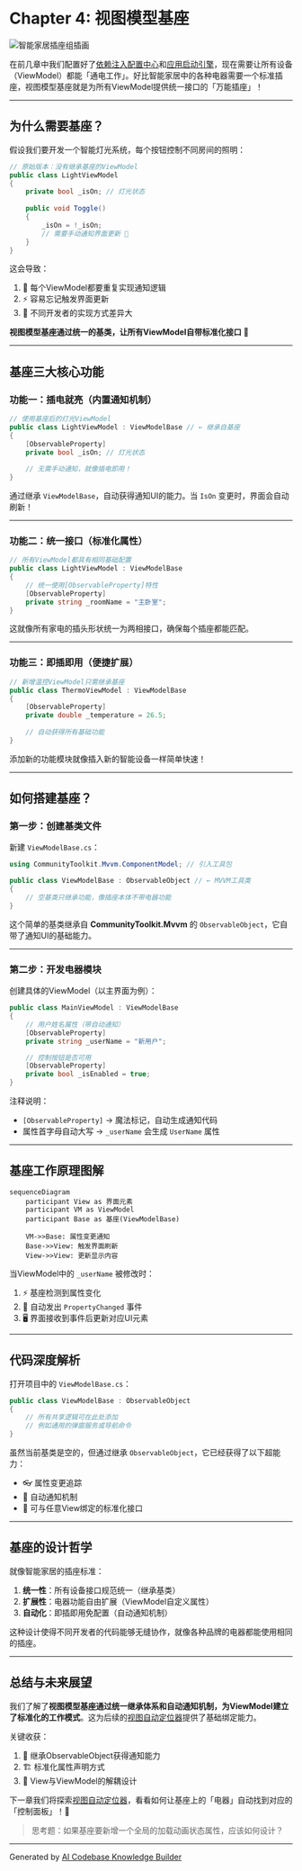 

# Chapter 4: 视图模型基座

![智能家居插座组插画](https://via.placeholder.com/800x400.png?text=视图模型基座：像统一插座为电器提供标准供电接口)

在前几章中我们配置好了[依赖注入配置中心](01_依赖注入配置中心_.md)和[应用启动引擎](03_应用启动引擎_.md)，现在需要让所有设备（ViewModel）都能「通电工作」。好比智能家居中的各种电器需要一个标准插座，视图模型基座就是为所有ViewModel提供统一接口的「万能插座」！

---

## 为什么需要基座？  

假设我们要开发一个智能灯光系统，每个按钮控制不同房间的照明：

```csharp
// 原始版本：没有继承基座的ViewModel
public class LightViewModel 
{
    private bool _isOn; // 灯光状态
    
    public void Toggle() 
    {
        _isOn = !_isOn;
        // 需要手动通知界面更新 🤯
    }
}
```

这会导致：
1. 🔌 每个ViewModel都要重复实现通知逻辑
2. ⚡ 容易忘记触发界面更新
3. 🧩 不同开发者的实现方式差异大

**视图模型基座通过统一的基类，让所有ViewModel自带标准化接口** 🎯

---

## 基座三大核心功能

### 功能一：插电就亮（内置通知机制）
```csharp
// 使用基座后的灯光ViewModel
public class LightViewModel : ViewModelBase // ← 继承自基座
{
    [ObservableProperty]
    private bool _isOn; // 灯光状态
    
    // 无需手动通知，就像插电即用！
}
```

通过继承 `ViewModelBase`，自动获得通知UI的能力。当 `IsOn` 变更时，界面会自动刷新！

---

### 功能二：统一接口（标准化属性）
```csharp
// 所有ViewModel都具有相同基础配置
public class LightViewModel : ViewModelBase
{
    // 统一使用[ObservableProperty]特性
    [ObservableProperty]
    private string _roomName = "主卧室";
}
```

这就像所有家电的插头形状统一为两相接口，确保每个插座都能匹配。

---

### 功能三：即插即用（便捷扩展）
```csharp
// 新增温控ViewModel只需继承基座
public class ThermoViewModel : ViewModelBase 
{
    [ObservableProperty]
    private double _temperature = 26.5;
    
    // 自动获得所有基础功能
}
```

添加新的功能模块就像插入新的智能设备一样简单快速！

---

## 如何搭建基座？

### 第一步：创建基类文件
新建 `ViewModelBase.cs`：
```csharp
using CommunityToolkit.Mvvm.ComponentModel; // 引入工具包

public class ViewModelBase : ObservableObject // ← MVVM工具类
{
    // 空基类只继承功能，像插座本体不带电器功能
}
```

这个简单的基类继承自 **CommunityToolkit.Mvvm** 的 `ObservableObject`，它自带了通知UI的基础能力。

---

### 第二步：开发电器模块
创建具体的ViewModel（以主界面为例）：
```csharp
public class MainViewModel : ViewModelBase 
{
    // 用户姓名属性（带自动通知）
    [ObservableProperty]
    private string _userName = "新用户";

    // 控制按钮是否可用
    [ObservableProperty]
    private bool _isEnabled = true;
}
```

注释说明：
- `[ObservableProperty]` → 魔法标记，自动生成通知代码
- 属性首字母自动大写 → `_userName` 会生成 `UserName` 属性

---

## 基座工作原理图解

```mermaid
sequenceDiagram
    participant View as 界面元素
    participant VM as ViewModel
    participant Base as 基座(ViewModelBase)
    
    VM->>Base: 属性变更通知
    Base->>View: 触发界面刷新
    View->>View: 更新显示内容
```

当ViewModel中的 `_userName` 被修改时：
1. ⚡ 基座检测到属性变化
2. 📡 自动发出 `PropertyChanged` 事件
3. 🖥️ 界面接收到事件后更新对应UI元素

---

## 代码深度解析

打开项目中的 `ViewModelBase.cs`：
```csharp
public class ViewModelBase : ObservableObject 
{
    // 所有共享逻辑可在此处添加
    // 例如通用的弹窗服务或导航命令
}
```

虽然当前基类是空的，但通过继承 `ObservableObject`，它已经获得了以下超能力：
- 👓 属性变更追踪
- 📢 自动通知机制
- 🧩 可与任意View绑定的标准化接口

---

## 基座的设计哲学

就像智能家居的插座标准：
1. **统一性**：所有设备接口规范统一（继承基类）  
2. **扩展性**：电器功能自由扩展（ViewModel自定义属性）  
3. **自动化**：即插即用免配置（自动通知机制）

这种设计使得不同开发者的代码能够无缝协作，就像各种品牌的电器都能使用相同的插座。

---

## 总结与未来展望

我们了解了**视图模型基座通过统一继承体系和自动通知机制，为ViewModel建立了标准化的工作模式**。这为后续的[视图自动定位器](05_视图自动定位器_.md)提供了基础绑定能力。

关键收获：
1. 🧬 继承ObservableObject获得通知能力
2. 🏗️ 标准化属性声明方式
3. 🔌 View与ViewModel的解耦设计

下一章我们将探索[视图自动定位器](05_视图自动定位器_.md)，看看如何让基座上的「电器」自动找到对应的「控制面板」！🚀

> 思考题：如果基座要新增一个全局的加载动画状态属性，应该如何设计？

---

Generated by [AI Codebase Knowledge Builder](https://github.com/The-Pocket/Tutorial-Codebase-Knowledge)